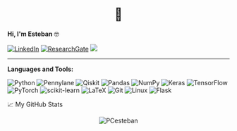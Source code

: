 <h1 align="center"> 👋 </h1>

**Hi, I'm Esteban** :nerd_face:

[![LinkedIn](https://img.shields.io/badge/linkedin-%230077B5.svg?style=for-the-badge&logo=linkedin&logoColor=white)](https://www.linkedin.com/in/esteban-pc/?locale=en_US)
[![ResearchGate](https://img.shields.io/badge/ResearchGate-00CCBB?style=for-the-badge&logo=ResearchGate&logoColor=white)](https://www.researchgate.net/profile/Esteban-Payares-2)
![](https://visitor-badge.glitch.me/badge?page_id=pcesteban-visitors)

<!---
**About me:**

- 🔭 I’m currently working on something cool
- 🌱 I’m currently learning and contributing to the field of Quantum Computing
- 🚀 I’m looking to collaborate on research projects
- ⚡ Fun fact: I'm also a musician :guitar: 
-->
---

**Languages and Tools:**  

![Python](https://img.shields.io/badge/python-3670A0?style=for-the-badge&logo=python&logoColor=ffdd54)
![Pennylane](https://img.shields.io/badge/Pennylane-%23307b7e.svg?style=for-the-badge&logo=Pennylane&logoColor=white)
![Qiskit](https://img.shields.io/badge/Qiskit-%236929C4.svg?style=for-the-badge&logo=Qiskit&logoColor=white)
![Pandas](https://img.shields.io/badge/pandas-%23150458.svg?style=for-the-badge&logo=pandas&logoColor=white)
![NumPy](https://img.shields.io/badge/numpy-%23013243.svg?style=for-the-badge&logo=numpy&logoColor=white)
![Keras](https://img.shields.io/badge/Keras-%23D00000.svg?style=for-the-badge&logo=Keras&logoColor=white)
![TensorFlow](https://img.shields.io/badge/TensorFlow-%23FF6F00.svg?style=for-the-badge&logo=TensorFlow&logoColor=white)
![PyTorch](https://img.shields.io/badge/PyTorch-%23EE4C2C.svg?style=for-the-badge&logo=PyTorch&logoColor=white)
![scikit-learn](https://img.shields.io/badge/scikit--learn-%23F7931E.svg?style=for-the-badge&logo=scikit-learn&logoColor=white)
![LaTeX](https://img.shields.io/badge/latex-%23008080.svg?style=for-the-badge&logo=latex&logoColor=white)
![Git](https://img.shields.io/badge/git-%23F05033.svg?style=for-the-badge&logo=git&logoColor=white)
![Linux](https://img.shields.io/badge/Linux-FCC624?style=for-the-badge&logo=linux&logoColor=black)
![Flask](https://img.shields.io/badge/flask-%23000.svg?style=for-the-badge&logo=flask&logoColor=white)


<summary>📈 My GitHub Stats</summary>

<p align="center"> <img src="https://github-readme-stats.vercel.app/api?username=PCesteban&count_private=true&show_icons=true&theme=algolia" alt="PCesteban" />

